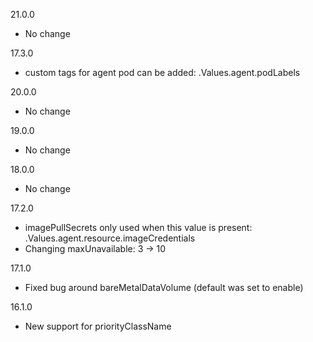 21.0.0
- No change

17.3.0
- custom tags for agent pod can be added:
  .Values.agent.podLabels

20.0.0
- No change

19.0.0
- No change

18.0.0
- No change

17.2.0
- imagePullSecrets only used when this value is present: 
  .Values.agent.resource.imageCredentials
- Changing maxUnavailable: 3 -> 10 

17.1.0
- Fixed bug around bareMetalDataVolume (default was set to enable)

16.1.0
- New support for priorityClassName